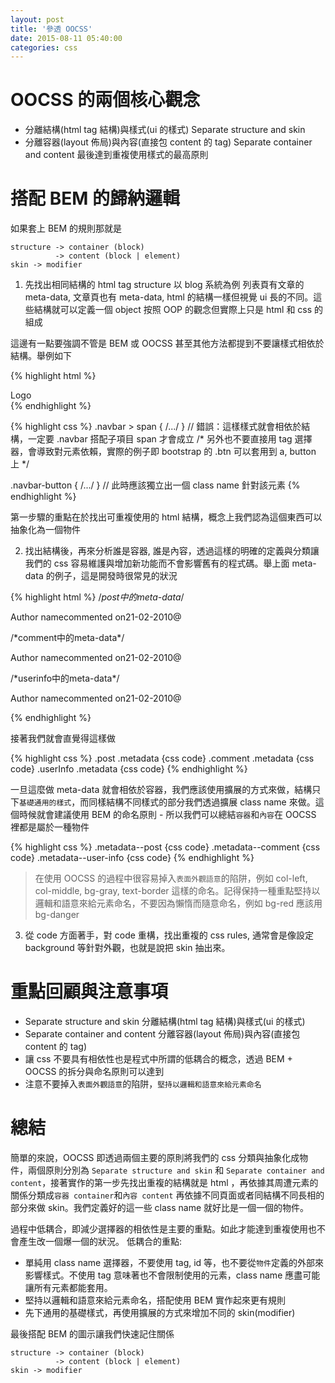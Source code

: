```yaml
---
layout: post
title: '參透 OOCSS'
date: 2015-08-11 05:40:00
categories: css
---
```


# OOCSS 的兩個核心觀念
* 分離結構(html tag 結構)與樣式(ui 的樣式)  Separate structure and skin
* 分離容器(layout 佈局)與內容(直接包 content 的 tag) Separate container and content
最後達到重複使用樣式的最高原則

# 搭配 BEM 的歸納邏輯
如果套上 BEM 的規則那就是

```
structure -> container (block)
          -> content (block | element)
skin -> modifier
```

1. 先找出相同結構的 html tag structure 以 blog 系統為例 列表頁有文章的 meta-data, 文章頁也有 meta-data, html 的結構一樣但視覺 ui 長的不同。這些結構就可以定義一個 object 按照 OOP 的觀念但實際上只是 html 和 css 的組成

這邊有一點要強調不管是 BEM 或 OOCSS 甚至其他方法都提到不要讓樣式相依於結構。舉例如下

{% highlight html %}
<div class="navbar">
  <span class="navbar-button">Logo</button>
</div>
{% endhighlight %}

{% highlight css %}
.navbar > span { /.../ } // 錯誤：這樣樣式就會相依於結構，一定要 .navbar 搭配子項目 span 才會成立
/* 另外也不要直接用 tag 選擇器，會導致對元素依賴，實際的例子即 bootstrap 的 .btn 可以套用到 a, button 上 */

.navbar-button { /.../ } // 此時應該獨立出一個 class name 針對該元素
{% endhighlight %}

第一步驟的重點在於找出可重複使用的 html 結構，概念上我們認為這個東西可以抽象化為一個物件

2. 找出結構後，再來分析誰是容器, 誰是內容，透過這樣的明確的定義與分類讓我們的 css 容易維護與增加新功能而不會影響舊有的程式碼。舉上面 meta-data 的例子，這是開發時很常見的狀況

{% highlight html %}
/*post中的meta-data*/
<div class="post">
  <p class=”metadata”>
    <a>Author name</a>commented on<a>21-02-2010</a>@
  </p>
</div>
/*comment中的meta-data*/
<div class="comment">
  <p class=”metadata”>
    <a>Author name</a>commented on<a>21-02-2010</a>@
  </p>
</div>
/*userinfo中的meta-data*/
<div class="user-info">
  <p class=”metadata”>
    <a>Author name</a>commented on<a>21-02-2010</a>@
  </p>
</div>
{% endhighlight %}

接著我們就會直覺得這樣做

{% highlight css %}
.post .metadata {css code}
.comment .metadata {css code}
.userInfo .metadata {css code}
{% endhighlight %}

一旦這麼做 meta-data 就會相依於容器，我們應該使用擴展的方式來做，結構只下`基礎通用的樣式`，而同樣結構不同樣式的部分我們透過擴展 class name 來做。這個時候就會建議使用 BEM 的命名原則 - 所以我們可以總結`容器`和`內容`在 OOCSS 裡都是屬於一種物件

{% highlight css %}
.metadata--post {css code}
.metadata--comment {css code}
.metadata--user-info {css code}
{% endhighlight %}

> 在使用 OOCSS 的過程中很容易掉入`表面外觀語意`的陷阱，例如 col-left, col-middle, bg-gray, text-border 這樣的命名。記得保持一種重點堅持以邏輯和語意來給元素命名，不要因為懶惰而隨意命名，例如 bg-red 應該用 bg-danger

3. 從 code 方面著手，對 code 重構，找出重複的 css rules, 通常會是像設定 background 等針對外觀，也就是說把 skin 抽出來。

# 重點回顧與注意事項
* Separate structure and skin 分離結構(html tag 結構)與樣式(ui 的樣式)  
* Separate container and content 分離容器(layout 佈局)與內容(直接包 content 的 tag) 
* 讓 css 不要具有相依性也是程式中所謂的低耦合的概念，透過 BEM + OOCSS 的拆分與命名原則可以達到
* 注意不要掉入`表面外觀語意`的陷阱，`堅持以邏輯和語意來給元素命名`

# 總結
簡單的來說，OOCSS 即透過兩個主要的原則將我們的 css 分類與抽象化成物件，兩個原則分別為 `Separate structure and skin` 和 `Separate container and content`，接著實作的第一步先找出重複的結構就是 html ，再依據其周遭元素的關係分類成`容器 container`和`內容 content` 再依據不同頁面或者同結構不同長相的部分來做 skin。我們定義好的這一些 class name 就好比是一個一個的物件。

過程中低耦合，即減少選擇器的相依性是主要的重點。如此才能達到重複使用也不會產生改一個爆一個的狀況。
低耦合的重點:
* 單純用 class name 選擇器，不要使用 tag, id 等，也不要從`物件`定義的外部來影響樣式。不使用 tag 意味著也不會限制使用的元素，class name 應盡可能讓所有元素都能套用。
* 堅持以邏輯和語意來給元素命名，搭配使用 BEM 實作起來更有規則
* 先下通用的基礎樣式，再使用擴展的方式來增加不同的 skin(modifier)

最後搭配 BEM 的圖示讓我們快速記住關係

~~~
structure -> container (block)
          -> content (block | element)
skin -> modifier
~~~